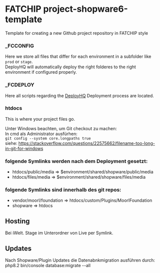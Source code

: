 # FATCHIP project-shopware6-template
Template for creating a new Github project repository in FATCHIP style


### _FCCONFIG
Here we store all files that differ for each environment in a subfolder like `prod` or `stage`.\
DeployHQ will automatically deploy the right folderes to the right environment if configured properly.
### _FCDEPLOY
Here all scripts regarding the [DeployHQ](https://fatchip-gmbh.deployhq.com/) Deployment process are located.
### htdocs
This is where your project files go.

Unter Windows beachten, um Git checkout zu machen:\
In cmd als Administrator ausfürhen:\
`git config --system core.longpaths true`\
siehe: https://stackoverflow.com/questions/22575662/filename-too-long-in-git-for-windows

### folgende Symlinks werden nach dem Deployment gesetzt:
- htdocs/public/media => $environment/shared/shopware/public/media
- htdocs/files/media => $environment/shared/shopware/files/media

### folgende Symlinks sind innerhalb des git repos:
- vendor/moorl/foundation => htdocs/custom/Plugins/MoorlFoundation
- shopware => htdocs

## Hosting
Bei iWelt. Stage im Unterordner von Live per Symlink.

## Updates
Nach Shopware/Plugin Updates die Datenabnkmigration ausführen durch:
php8.2 bin/console database:migrate --all